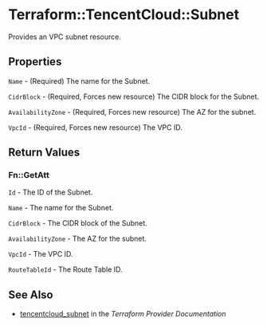 # Terraform::TencentCloud::Subnet

Provides an VPC subnet resource.

## Properties

`Name` - (Required) The name for the Subnet.

`CidrBlock` - (Required, Forces new resource) The CIDR block for the Subnet.

`AvailabilityZone` - (Required, Forces new resource) The AZ for the subnet.

`VpcId` - (Required, Forces new resource) The VPC ID.


## Return Values

### Fn::GetAtt

`Id` - The ID of the Subnet.

`Name` - The name for the Subnet.

`CidrBlock` - The CIDR block of the Subnet.

`AvailabilityZone` - The AZ for the subnet.

`VpcId` - The VPC ID.

`RouteTableId` - The Route Table ID.

## See Also

* [tencentcloud_subnet](https://www.terraform.io/docs/providers/tencentcloud/r/subnet.html) in the _Terraform Provider Documentation_